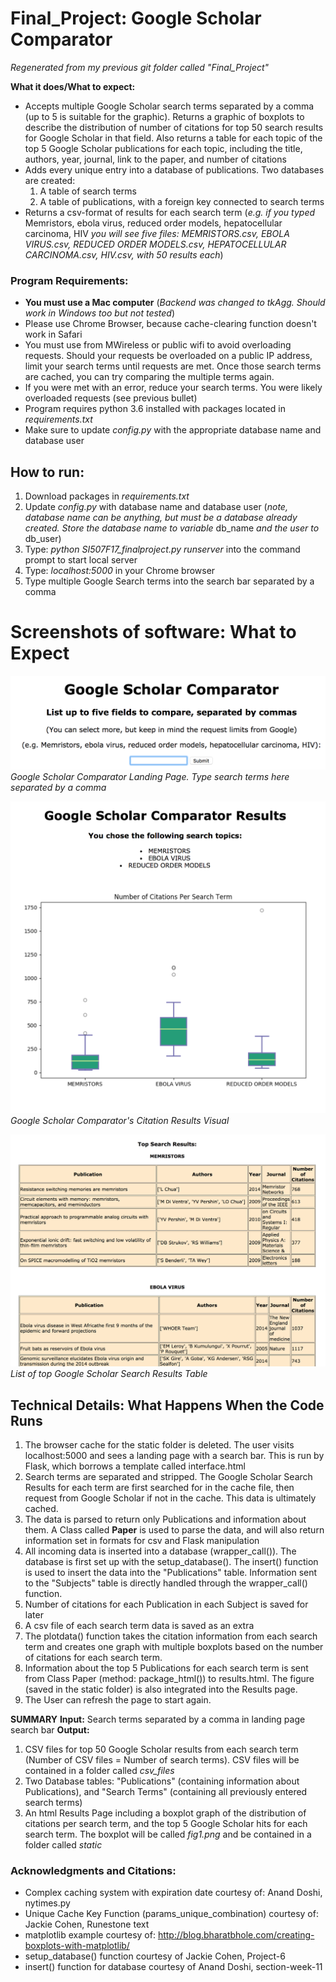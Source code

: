 # Final_Project: Google Scholar Comparator
*Regenerated from my previous git folder called "Final_Project"*

**What it does/What to expect:**
* Accepts multiple Google Scholar search terms separated by a comma (up to 5 is suitable for the graphic). Returns a graphic of boxplots to describe the distribution of number of citations for top 50 search results for Google Scholar in that field. Also returns a table for each topic of the top 5 Google Scholar publications for each topic, including the title, authors, year, journal, link to the paper, and number of citations
* Adds every unique entry into a database of publications. Two databases are created:
  1. A table of search terms
  2. A table of publications, with a foreign key connected to search terms
* Returns a csv-format of results for each search term (*e.g. if you typed* Memristors, ebola virus, reduced order models, hepatocellular carcinoma, HIV *you will see five files: MEMRISTORS.csv, EBOLA VIRUS.csv, REDUCED ORDER MODELS.csv, HEPATOCELLULAR CARCINOMA.csv, HIV.csv, with 50 results each*)

### Program Requirements:
* **You must use a Mac computer** (*Backend was changed to tkAgg. Should work in Windows too but not tested*)
* Please use Chrome Browser, because cache-clearing function doesn't work in Safari
* You must use from MWireless or public wifi to avoid overloading requests. Should your requests be overloaded on a public IP address, limit your search terms until requests are met. Once those search terms are cached, you can try comparing the multiple terms again.
* If you were met with an error, reduce your search terms. You were likely overloaded requests (see previous bullet)
* Program requires python 3.6 installed with packages located in *requirements.txt*
* Make sure to update *config.py* with the appropriate database name and database user

## How to run:
1. Download packages in *requirements.txt*
2. Update *config.py* with database name and database user (*note, database name can be anything, but must be a database already created. Store the database name to variable* db_name *and the user to* db_user)
3. Type: *python SI507F17_finalproject.py runserver* into the command prompt to start local server
3. Type: *localhost:5000* in your Chrome browser
4. Type multiple Google Search terms into the search bar separated by a comma

# Screenshots of software: What to Expect

![Image of Google Scholar Comparator](https://github.com/elisawarner/Final_Project/blob/master/Google_Comparator_1.png)
*Google Scholar Comparator Landing Page. Type search terms here separated by a comma*

![Image of Google Scholar Comparator](https://github.com/elisawarner/Final_Project/blob/master/Google_Comparator_3.png)
*Google Scholar Comparator's Citation Results Visual*

![Image of Google Scholar Comparator](https://github.com/elisawarner/Final_Project/blob/master/Google_Comparator-2.png)
*List of top Google Scholar Search Results Table*

## Technical Details: What Happens When the Code Runs
1. The browser cache for the static folder is deleted. The user visits localhost:5000 and sees a landing page with a search bar. This is run by Flask, which borrows a template called interface.html
2. Search terms are separated and stripped. The Google Scholar Search Results for each term are first searched for in the cache file, then request from Google Scholar if not in the cache. This data is ultimately cached.
3. The data is parsed to return only Publications and information about them. A Class called **Paper** is used to parse the data, and will also return information set in formats for csv and Flask manipulation
4. All incoming data is inserted into a database (wrapper_call()). The database is first set up with the setup_database(). The insert() function is used to insert the data into the "Publications" table. Information sent to the "Subjects" table is directly handled through the wrapper_call() function.
5. Number of citations for each Publication in each Subject is saved for later
6. A csv file of each search term data is saved as an extra
7. The plotdata() function takes the citation information from each search term and creates one graph with multiple boxplots based on the number of citations for each search term.
8. Information about the top 5 Publications for each search term is sent from Class Paper (method: package_html()) to results.html. The figure (saved in the static folder) is also integrated into the Results page.
9. The User can refresh the page to start again.

**SUMMARY**
**Input:** Search terms separated by a comma in landing page search bar
**Output:**
1. CSV files for top 50 Google Scholar results from each search term (Number of CSV files = Number of search terms). CSV files will be contained in a folder called *csv_files*
2. Two Database tables: "Publications" (containing information about Publications), and "Search Terms" (containing all previously entered search terms)
3. An html Results Page including a boxplot graph of the distribution of citations per search term, and the top 5 Google Scholar hits for each search term. The boxplot will be called *fig1.png* and be contained in a folder called *static*

### Acknowledgments and Citations:
* Complex caching system with expiration date courtesy of: Anand Doshi, nytimes.py
* Unique Cache Key Function (params_unique_combination) courtesy of: Jackie Cohen, Runestone text
* matplotlib example courtesy of: http://blog.bharatbhole.com/creating-boxplots-with-matplotlib/
* setup_database() function courtesy of Jackie Cohen, Project-6
* insert() function for database courtesy of Anand Doshi, section-week-11
